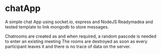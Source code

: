 # chatApp
A simple chat App using socket.io, express and NodeJS
Readymadea and tested template to link mongodb to store messages.

Chatrooms are created as and when required, a random pascode is needed to enter an existing meeting
The rooms are destroyed as soon as every participant leaves it and there is no trace of data on the server.




